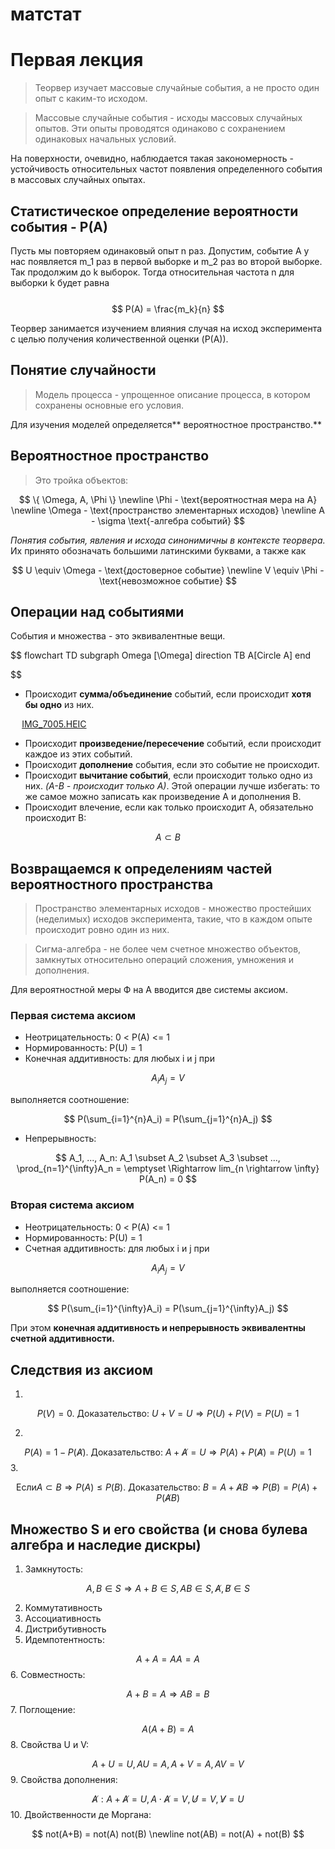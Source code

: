# матстат   
# Первая лекция   
> Теорвер изучает массовые случайные события, а не просто один опыт с каким-то исходом.   

> Массовые случайные события - исходы массовых случайных опытов. Эти опыты проводятся одинаково с сохранением одинаковых начальных условий.   

   
На поверхности, очевидно, наблюдается такая закономерность - устойчивость относительных частот появления определенного события в массовых случайных опытах.   
   
## **Статистическое определение вероятности события - P(A)**   
Пусть мы повторяем одинаковый опыт n раз. Допустим, событие A у нас появляется m_1 раз в первой выборке и m_2 раз во второй выборке. Так продолжим до k выборок. Тогда относительная частота n для выборки k будет равна   
  
$$
P(A) = \frac{m_k}{n}
$$

Теорвер занимается изучением влияния случая на исход эксперимента с целью получения количественной оценки (P(A)).
   
## Понятие случайности   
> Модель процесса - упрощенное описание процесса, в котором сохранены основные его условия.   

Для изучения моделей определяется** вероятностное пространство.**   
   
## Вероятностное пространство   
> Это тройка объектов:    


$$
\{ \Omega, A, \Phi \} \newline
\Phi - \text{вероятностная мера на А} \newline
\Omega - \text{пространство элементарных исходов} \newline
А - \sigma \text{-алгебра событий}
$$
   
*Понятия события, явления и исхода синонимичны в контексте теорвера.*   
Их принято обозначать большими латинскими буквами, а также как   

$$
U \equiv \Omega - \text{достоверное событие} \newline
V \equiv \Phi - \text{невозможное событие}
$$
   
## Операции над событиями   
События и множества - это эквивалентные вещи.   

$$
flowchart TD
    subgraph Omega [\Omega]
        direction TB
        A[Circle A]
    end


$$
   
- Происходит **сумма/объединение** событий, если происходит **хотя бы одно** из них.   
   
   
  [IMG\_7005.HEIC](files/img_7005.HEIC)    
- Происходит **произведение/пересечение** событий, если происходит каждое из этих событий.   
- Происходит **дополнение** события, если это событие не происходит.   
- Происходит **вычитание событий**, если происходит только одно из них. *(A-B - происходит только А)*. Этой операции лучше избегать: то же самое можно записать как произведение A и дополнения B.   
- Происходит влечение, если как только происходит А, обязательно происходит B:    

$$
A \subset B
$$
   
## Возвращаемся к определениям частей вероятностного пространства   
> Пространство элементарных исходов - множество простейших (неделимых) исходов эксперимента, такие, что в каждом опыте происходит ровно один из них.   

> Сигма-алгебра - не более чем счетное множество объектов, замкнутых относительно операций сложения, умножения и дополнения.   

Для вероятностной меры Ф на А вводится две системы аксиом.   
### Первая система аксиом   
- Неотрицательность: 0 < P(A) <= 1   
- Нормированность: P(U) = 1   
- Конечная аддитивность: для любых i и j при    

$$
A_i A_j = V
$$
   
выполняется соотношение:    

$$
P(\sum_{i=1}^{n}A_i) = P(\sum_{j=1}^{n}A_j)
$$
- Непрерывность:    

$$
A_1, ..., A_n: A_1 \subset A_2 \subset A_3 \subset ..., \prod_{n=1}^{\infty}A_n = \emptyset \Rightarrow lim_{n \rightarrow \infty} P(A_n) = 0
$$
   
   
### Вторая система аксиом   
- Неотрицательность: 0 < P(A) <= 1   
- Нормированность: P(U) = 1   
- Счетная аддитивность:  для любых i и j при    

$$
A_i A_j = V
$$
   
выполняется соотношение:    

$$
P(\sum_{i=1}^{\infty}A_i) = P(\sum_{j=1}^{\infty}A_j)
$$
   
При этом **конечная аддитивность и непрерывность эквивалентны счетной аддитивности.**   
   
## Следствия из аксиом   
1.    
    
$$
P(V) = 0. \text{ Доказательство: } U + V = U \Rightarrow P(U) + P(V) = P(U) = 1
$$
   
2.   

$$
P(A) = 1 - P(\not A). \text{ Доказательство: } A+\not A = U \Rightarrow P(A)+ P(\not A) = P(U) = 1
$$
3.   

$$
\text{Если} A \subset B \Rightarrow P(A) \leq P(B). \text{ Доказательство: } B = A + \not AB \Rightarrow P(B) = P(A) + P(\not AB)
$$
   
## Множество S и его свойства (и снова булева алгебра и наследие дискры)
1. Замкнутость:
   

$$
A, B \in S \Rightarrow A+B \in S, AB \in S, \not A, \not B \in S
$$
   
2. Коммутативность   
3. Ассоциативность   
4. Дистрибутивность   
5. Идемпотентность:   

$$
A+A=AA=A
$$
6. Совместность:   

$$
A+B=A \Rightarrow AB = B
$$
7. Поглощение:    

$$
A(A+B)=A
$$
8. Свойства U и V:   

$$
A+U=U, AU=A, A+V=A, AV=V
$$
9. Свойства дополнения:   

$$
\not A: A + \not A = U, A \cdot \not A = V, \not U = V, \not V = U
$$
10. Двойственности де Моргана:   

$$
not(A+B) = not(A) not(B) \newline
not(AB) = not(A) + not(B)
$$
   
